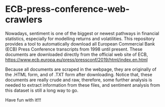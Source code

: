 # ECB-press-conference-web-crawlers

Nowadays, sentiment is one of the biggest or newest pathways in financial statistics, especially for modelling returns and volatilities. This repository provides a tool to automatically download all European Commercial Bank (ECB) Press Conference transcripts from 1998 until present. These documents are downloaded directly from the official web site of ECB, https://www.ecb.europa.eu/press/pressconf/2019/html/index.en.html

Because all documents are scraped in the webpage, they are originally of the .HTML form, and of .TXT form after downloading.
Notice that, these documents are really crude and raw, therefore, some further analysis is needed to extract information from these files, and sentiment analysis from this dataset is still a long way to go.

Have fun with it!!!
